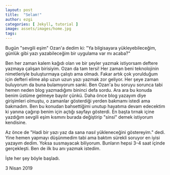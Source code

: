 ```yaml
---
layout: post
title:  "Selam!"
author: ezgi
categories: [ Jekyll, tutorial ]
image: assets/images/home.jpg
tags: 
---
```




Bugün "sevgili eşim" Ozan'a dedim ki: "Ya bilgisayara yükleyebileceğim, günlük gibi yazı yazabileceğim bir uygulama var mı acaba?"

Ben her zaman kalem kağıdı olan ve bir şeyler yazmak istiyorsam deftere yazmaya çalışan birisiyim. Ozan da tam tersi! Her zaman beni teknolojinin nimetleriyle buluşturmaya çalıştı ama olmadı. Fakar artık çok yorulduğum için defteri elime alıp uzun uzun yazı yazmak zor geliyor. Her şeye zaman buluyorum da buna bulamıyorum sanki. Ben Ozan'a bu soruyu sorunca tabi hemen neden blog yazmadığımı bininci defa sordu. Ara ara bu konuda benim üstüme gelmeye bayılır çünkü. Daha önce blog yazayım diye girişimleri olmuştu, o zamanlar gösterdiği yerden bakmamı istedi ama bakmadım. Ben bu konudan bahsettiğimi unutup hayatıma devam edecektim ki yanına çağırıp benim için açtığı sayfayı gösterdi. En başta tırnak içine yazdığım sevgili eşim kısmını burada değiştirip "sinsi" demek istiyorum kendisine.

Az önce de "Hadi bir yazı yaz da sana nasıl yükleneceğini göstereyim." dedi. Yine hemen yapmayı düşünmedim tabi ama baktım sürekli soruyor en iyisi yazayım dedim. Yoksa susmayacak biliyorum. Bunların hepsi 3-4 saat içinde gerçekleşti. Ben de ilk bu anı yazmak istedim.

İşte her şey böyle başladı. 

3 Nisan 2019

